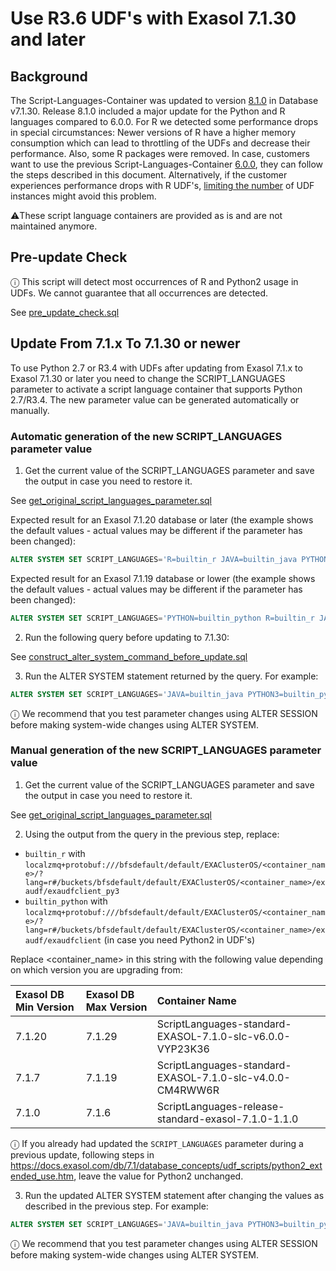 # Use R3.6 UDF's with Exasol 7.1.30 and later

## Background

The Script-Languages-Container was updated to version [8.1.0](https://github.com/exasol/script-languages-release/releases/tag/8.1.0) in Database v7.1.30. Release 8.1.0 included a major update for the Python and R languages compared to 6.0.0. For R we detected some performance drops in special circumstances: Newer versions of R have a higher memory consumption which can lead to throttling of the UDFs and decrease their performance. 
Also, some R packages were removed. 
In case, customers want to use the previous Script-Languages-Container [6.0.0](https://github.com/exasol/script-languages-release/releases/tag/6.0.0), they can follow the steps described in this document. Alternatively, if the customer experiences performance drops with R UDF's, [limiting the number](https://docs.exasol.com/db/latest/database_concepts/udf_scripts/udf_instance_limit.htm) of UDF instances might avoid this problem.

⚠️These script language containers are provided as is and are not maintained anymore.

## Pre-update Check

ⓘ This script will detect most occurrences of R and Python2 usage in UDFs. We cannot guarantee that all occurrences are detected.

See [pre_update_check.sql](./resources/pre_update_check.sql)


## Update From 7.1.x To 7.1.30 or newer

To use Python 2.7 or R3.4 with UDFs after updating from Exasol 7.1.x to Exasol 7.1.30 or later you need to change the SCRIPT_LANGUAGES parameter to activate a script language container that supports Python 2.7/R3.4. The new parameter value can be generated automatically or manually.

### Automatic generation of the new SCRIPT_LANGUAGES parameter value

1. Get the current value of the SCRIPT_LANGUAGES parameter and save the output in case you need to restore it.

See [get_original_script_languages_parameter.sql](./resources/get_original_script_languages_parameter.sql)

Expected result for an Exasol 7.1.20 database or later (the example shows the default values - actual values may be different if the parameter has been changed):
```sql
ALTER SYSTEM SET SCRIPT_LANGUAGES='R=builtin_r JAVA=builtin_java PYTHON3=builtin_python3';
```
Expected result for an Exasol 7.1.19 database or lower (the example shows the default values - actual values may be different if the parameter has been changed):
```sql
ALTER SYSTEM SET SCRIPT_LANGUAGES='PYTHON=builtin_python R=builtin_r JAVA=builtin_java PYTHON3=builtin_python3';
```

2. Run the following query before updating to 7.1.30:

See [construct_alter_system_command_before_update.sql](./resources/construct_alter_system_command_before_update.sql)

3. Run the ALTER SYSTEM statement returned by the query. For example:

```sql
ALTER SYSTEM SET SCRIPT_LANGUAGES='JAVA=builtin_java PYTHON3=builtin_python3 R=localzmq+protobuf:///bfsdefault/default/EXAClusterOS/ScriptLanguages-standard-EXASOL-7.1.0-slc-v6.0.0-VYP23K36/?lang=r#/buckets/bfsdefault/default/EXAClusterOS/ScriptLanguages-standard-EXASOL-7.1.0-slc-v6.0.0-VYP23K36/exaudf/exaudfclient_py3';
```
ⓘ We recommend that you test parameter changes using ALTER SESSION before making system-wide changes using ALTER SYSTEM.

### Manual generation of the new SCRIPT_LANGUAGES parameter value

1. Get the current value of the SCRIPT_LANGUAGES parameter and save the output in case you need to restore it.

See [get_original_script_languages_parameter.sql](./resources/get_original_script_languages_parameter.sql)

2. Using the output from the query in the previous step, replace:
- `builtin_r` with `localzmq+protobuf:///bfsdefault/default/EXAClusterOS/<container_name>/?lang=r#/buckets/bfsdefault/default/EXAClusterOS/<container_name>/exaudf/exaudfclient_py3`
- `builtin_python` with `localzmq+protobuf:///bfsdefault/default/EXAClusterOS/<container_name>/?lang=r#/buckets/bfsdefault/default/EXAClusterOS/<container_name>/exaudf/exaudfclient` (in case you need Python2 in UDF's)

Replace <container_name> in this string with the following value depending on which version you are upgrading from:

| Exasol DB Min Version        | Exasol DB Max Version            | Container Name                                           |
|:-----------------------------|:---------------------------------|:---------------------------------------------------------|
|  7.1.20                   | 7.1.29	                       |ScriptLanguages-standard-EXASOL-7.1.0-slc-v6.0.0-VYP23K36 |
|  7.1.7                    | 7.1.19	                       |ScriptLanguages-standard-EXASOL-7.1.0-slc-v4.0.0-CM4RWW6R |
|  7.1.0                    | 7.1.6	                           |ScriptLanguages-release-standard-exasol-7.1.0-1.1.0       |

ⓘ If you already had updated the `SCRIPT_LANGUAGES` parameter during a previous update, following steps in https://docs.exasol.com/db/7.1/database_concepts/udf_scripts/python2_extended_use.htm, leave the value for Python2 unchanged.

3. Run the updated ALTER SYSTEM statement after changing the values as described in the previous step. For example:
```sql
ALTER SYSTEM SET SCRIPT_LANGUAGES='JAVA=builtin_java PYTHON3=builtin_python3 R=localzmq+protobuf:///bfsdefault/default/EXAClusterOS/ScriptLanguages-standard-EXASOL-7.1.0-slc-v6.0.0-VYP23K36/?lang=r#/buckets/bfsdefault/default/EXAClusterOS/ScriptLanguages-standard-EXASOL-7.1.0-slc-v6.0.0-VYP23K36/exaudf/exaudfclient_py3 PYTHON=localzmq+protobuf:///bfsdefault/default/EXAClusterOS/ScriptLanguages-standard-EXASOL-7.1.0-slc-v4.0.0-CM4RWW6R/?lang=python#/buckets/bfsdefault/default/EXAClusterOS/ScriptLanguages-standard-EXASOL-7.1.0-slc-v4.0.0-CM4RWW6R/exaudf/exaudfclient';
```
ⓘ We recommend that you test parameter changes using ALTER SESSION before making system-wide changes using ALTER SYSTEM.
